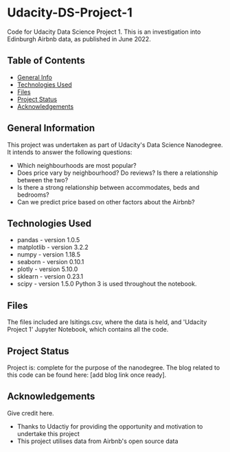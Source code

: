 # Udacity-DS-Project-1
Code for Udacity Data Science Project 1. This is an investigation into Edinburgh Airbnb data, as published in June 2022.

## Table of Contents
* [General Info](#general-information)
* [Technologies Used](#technologies-used)
* [Files](#usage)
* [Project Status](#project-status)
* [Acknowledgements](#acknowledgements)


## General Information
This project was undertaken as part of Udacity's Data Science Nanodegree. It intends to answer the following questions:
- Which neighbourhoods are most popular?
-	Does price vary by neighbourhood? Do reviews? Is there a relationship between the two?
-	Is there a strong relationship between accommodates, beds and bedrooms?
-	Can we predict price based on other factors about the Airbnb?


## Technologies Used
- pandas - version 1.0.5
- matplotlib - version 3.2.2
- numpy - version 1.18.5
- seaborn - version 0.10.1
- plotly - version 5.10.0
- sklearn - version 0.23.1
- scipy - version 1.5.0
Python 3 is used throughout the notebook.


## Files
The files included are lsitings.csv, where the data is held, and 'Udacity Project 1' Jupyter Notebook, which contains all the code.


## Project Status
Project is: complete for the purpose of the nanodegree. The blog related to this code can be found here: [add blog link once ready].


## Acknowledgements
Give credit here.
- Thanks to Udactiy for providing the opportunity and motivation to undertake this project
- This project utilises data from Airbnb's open source data
